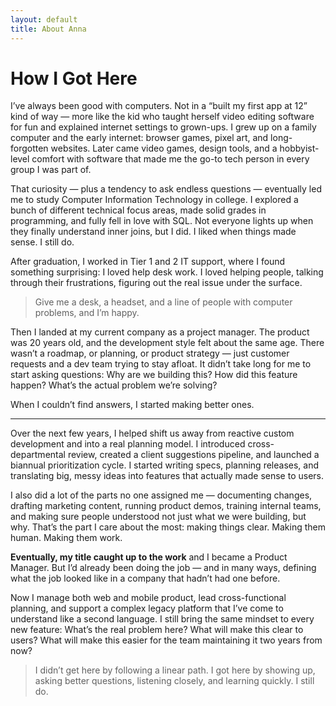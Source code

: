 ```yaml
---
layout: default
title: About Anna
---
```


# How I Got Here

I’ve always been good with computers. Not in a “built my first app at 12” kind of way — more like the kid who taught herself video editing software for fun and explained internet settings to grown-ups. I grew up on a family computer and the early internet: browser games, pixel art, and long-forgotten websites. Later came video games, design tools, and a hobbyist-level comfort with software that made me the go-to tech person in every group I was part of.

That curiosity — plus a tendency to ask endless questions — eventually led me to study Computer Information Technology in college. I explored a bunch of different technical focus areas, made solid grades in programming, and fully fell in love with SQL. Not everyone lights up when they finally understand inner joins, but I did. I liked when things made sense. I still do.

After graduation, I worked in Tier 1 and 2 IT support, where I found something surprising: I loved help desk work. I loved helping people, talking through their frustrations, figuring out the real issue under the surface.

> Give me a desk, a headset, and a line of people with computer problems, and I’m happy.

Then I landed at my current company as a project manager. The product was 20 years old, and the development style felt about the same age. There wasn’t a roadmap, or planning, or product strategy — just customer requests and a dev team trying to stay afloat. It didn’t take long for me to start asking questions: Why are we building this? How did this feature happen? What’s the actual problem we’re solving?

When I couldn’t find answers, I started making better ones.

---

Over the next few years, I helped shift us away from reactive custom development and into a real planning model. I introduced cross-departmental review, created a client suggestions pipeline, and launched a biannual prioritization cycle. I started writing specs, planning releases, and translating big, messy ideas into features that actually made sense to users.

I also did a lot of the parts no one assigned me — documenting changes, drafting marketing content, running product demos, training internal teams, and making sure people understood not just what we were building, but why. That’s the part I care about the most: making things clear. Making them human. Making them work.

**Eventually, my title caught up to the work** and I became a Product Manager. But I’d already been doing the job — and in many ways, defining what the job looked like in a company that hadn’t had one before.

Now I manage both web and mobile product, lead cross-functional planning, and support a complex legacy platform that I’ve come to understand like a second language. I still bring the same mindset to every new feature: What’s the real problem here? What will make this clear to users? What will make this easier for the team maintaining it two years from now?

> I didn’t get here by following a linear path. I got here by showing up, asking better questions, listening closely, and learning quickly. I still do.
